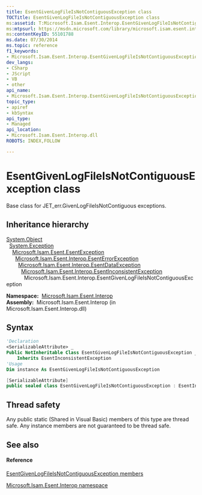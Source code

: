 ```yaml
---
title: EsentGivenLogFileIsNotContiguousException class
TOCTitle: EsentGivenLogFileIsNotContiguousException class
ms:assetid: T:Microsoft.Isam.Esent.Interop.EsentGivenLogFileIsNotContiguousException
ms:mtpsurl: https://msdn.microsoft.com/library/microsoft.isam.esent.interop.esentgivenlogfileisnotcontiguousexception(v=EXCHG.10)
ms:contentKeyID: 55101788
ms.date: 07/30/2014
ms.topic: reference
f1_keywords:
- Microsoft.Isam.Esent.Interop.EsentGivenLogFileIsNotContiguousException
dev_langs:
- CSharp
- JScript
- VB
- other
api_name: 
- Microsoft.Isam.Esent.Interop.EsentGivenLogFileIsNotContiguousException
topic_type: 
- apiref
- kbSyntax
api_type: 
- Managed
api_location: 
- Microsoft.Isam.Esent.Interop.dll
ROBOTS: INDEX,FOLLOW

---
```


# EsentGivenLogFileIsNotContiguousException class

Base class for JET_err.GivenLogFileIsNotContiguous exceptions.

## Inheritance hierarchy

[System.Object](/dotnet/api/system.object)  
  [System.Exception](/dotnet/api/system.exception)  
    [Microsoft.Isam.Esent.EsentException](dn292088\(v=exchg.10\).md)  
      [Microsoft.Isam.Esent.Interop.EsentErrorException](dn274314\(v=exchg.10\).md)  
        [Microsoft.Isam.Esent.Interop.EsentDataException](dn334392\(v=exchg.10\).md)  
          [Microsoft.Isam.Esent.Interop.EsentInconsistentException](dn350488\(v=exchg.10\).md)  
            Microsoft.Isam.Esent.Interop.EsentGivenLogFileIsNotContiguousException  

**Namespace:**  [Microsoft.Isam.Esent.Interop](hh596136\(v=exchg.10\).md)  
**Assembly:**  Microsoft.Isam.Esent.Interop (in Microsoft.Isam.Esent.Interop.dll)

## Syntax

``` vb
'Declaration
<SerializableAttribute> _
Public NotInheritable Class EsentGivenLogFileIsNotContiguousException _
    Inherits EsentInconsistentException
'Usage
Dim instance As EsentGivenLogFileIsNotContiguousException
```

``` csharp
[SerializableAttribute]
public sealed class EsentGivenLogFileIsNotContiguousException : EsentInconsistentException
```

## Thread safety

Any public static (Shared in Visual Basic) members of this type are thread safe. Any instance members are not guaranteed to be thread safe.

## See also

#### Reference

[EsentGivenLogFileIsNotContiguousException members](dn350424\(v=exchg.10\).md)

[Microsoft.Isam.Esent.Interop namespace](hh596136\(v=exchg.10\).md)